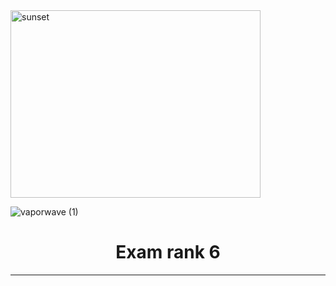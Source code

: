 

<img src="https://github.com/DevAwizard/Exam_42/assets/153505451/709b90c7-ecab-4f45-a73c-6279c37e60d3" alt="sunset" width="400" height="300">

![vaporwave (1)](https://github.com/DevAwizard/Exams_42/assets/153505451/3e94da7b-a97c-435c-9987-4cee1795f7eb)



<div align="center">
  <h1>Exam rank 6</h1>
</div>

---
